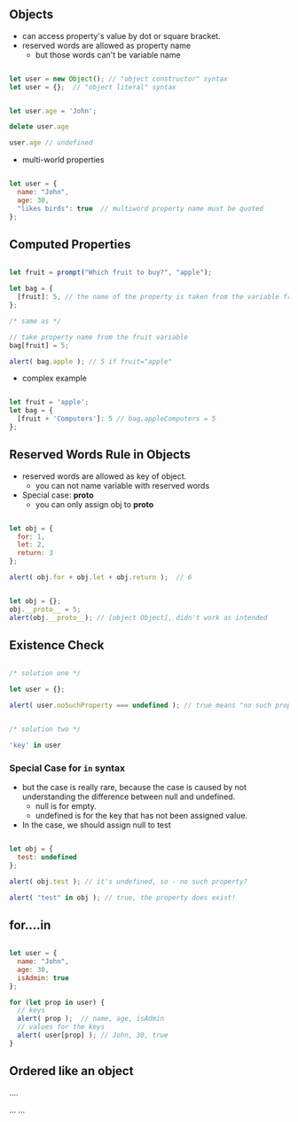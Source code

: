 ## Objects
* can access property's value by dot or square bracket.
* reserved words are allowed as property name
  * but those words can't be variable name


```js

let user = new Object(); // "object constructor" syntax
let user = {};  // "object literal" syntax

```


```js

let user.age = 'John';

delete user.age

user.age // undefined

```

* multi-world properties

```js

let user = {
  name: "John",
  age: 30,
  "likes birds": true  // multiword property name must be quoted
};

```

## Computed Properties

```js

let fruit = prompt("Which fruit to buy?", "apple");

let bag = {
  [fruit]: 5, // the name of the property is taken from the variable fruit
};

/* same as */

// take property name from the fruit variable
bag[fruit] = 5;

alert( bag.apple ); // 5 if fruit="apple"


```

* complex example

```js

let fruit = 'apple';
let bag = {
  [fruit + 'Computers']: 5 // bag.appleComputers = 5
};

````

## Reserved Words Rule in Objects
* reserved words are allowed as key of object.
  * you can not name variable with reserved words
* Special case: __proto__
  * you can only assign obj to __proto__

```js

let obj = {
  for: 1,
  let: 2,
  return: 3
};

alert( obj.for + obj.let + obj.return );  // 6

```


```js

let obj = {};
obj.__proto__ = 5;
alert(obj.__proto__); // [object Object], didn't work as intended

```

## Existence Check


```js

/* solution one */

let user = {};

alert( user.noSuchProperty === undefined ); // true means "no such property"


/* solution two */

'key' in user

```

### Special Case for `in` syntax
* but the case is really rare, because the case is caused by not understanding the difference between null and undefined.
  * null is for empty.
  * undefined is for the key that has not been assigned value.
* In the case, we should assign null to test

```js

let obj = {
  test: undefined
};

alert( obj.test ); // it's undefined, so - no such property?

alert( "test" in obj ); // true, the property does exist!


```

## for....in

```js

let user = {
  name: "John",
  age: 30,
  isAdmin: true
};

for (let prop in user) {
  // keys
  alert( prop );  // name, age, isAdmin
  // values for the keys
  alert( user[prop] ); // John, 30, true
}

```

## Ordered like an object


....

...
...
